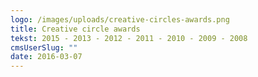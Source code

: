 ```yaml
---
logo: /images/uploads/creative-circles-awards.png
title: Creative circle awards
tekst: 2015 - 2013 - 2012 - 2011 - 2010 - 2009 - 2008
cmsUserSlug: ""
date: 2016-03-07 
---
```


